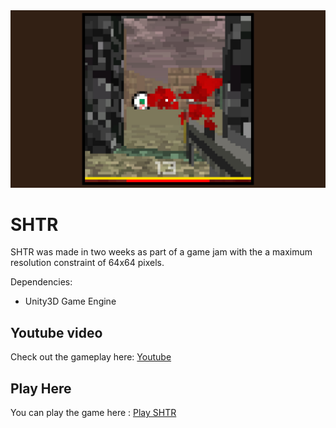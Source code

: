 <img src="https://github.com/kobusvdwalt/shtr/blob/master/_landing_page/landing.jpg" alt="Screenshot1" title="Screenshot1"/>

# SHTR
SHTR was made in two weeks as part of a game jam with the a maximum resolution constraint of 64x64 pixels.

Dependencies:
* Unity3D Game Engine

## Youtube video
Check out the gameplay here: [Youtube](https://www.youtube.com/watch?v=WC3x5MwJ6jU)

## Play Here
You can play the game here : [Play SHTR](https://kobusvdwalt.itch.io/shtr)
